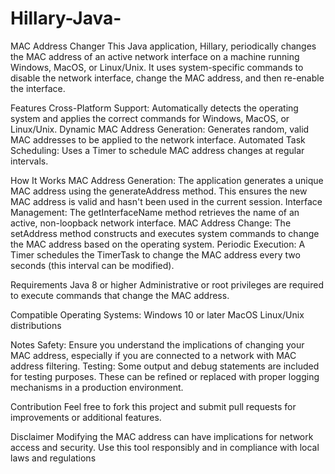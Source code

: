 # Hillary-Java-
MAC Address Changer
This Java application, Hillary, periodically changes the MAC address of an active network interface on a machine running Windows, MacOS, or Linux/Unix. It uses system-specific commands to disable the network interface, change the MAC address, and then re-enable the interface.

Features
Cross-Platform Support: Automatically detects the operating system and applies the correct commands for Windows, MacOS, or Linux/Unix.
Dynamic MAC Address Generation: Generates random, valid MAC addresses to be applied to the network interface.
Automated Task Scheduling: Uses a Timer to schedule MAC address changes at regular intervals.

How It Works
MAC Address Generation: The application generates a unique MAC address using the generateAddress method. This ensures the new MAC address is valid and hasn't been used in the current session.
Interface Management: The getInterfaceName method retrieves the name of an active, non-loopback network interface.
MAC Address Change: The setAddress method constructs and executes system commands to change the MAC address based on the operating system.
Periodic Execution: A Timer schedules the TimerTask to change the MAC address every two seconds (this interval can be modified).

Requirements
Java 8 or higher
Administrative or root privileges are required to execute commands that change the MAC address.

Compatible Operating Systems:
Windows 10 or later
MacOS
Linux/Unix distributions

Notes
Safety: Ensure you understand the implications of changing your MAC address, especially if you are connected to a network with MAC address filtering.
Testing: Some output and debug statements are included for testing purposes. These can be refined or replaced with proper logging mechanisms in a production environment.

Contribution
Feel free to fork this project and submit pull requests for improvements or additional features.

Disclaimer
Modifying the MAC address can have implications for network access and security. Use this tool responsibly and in compliance with local laws and regulations